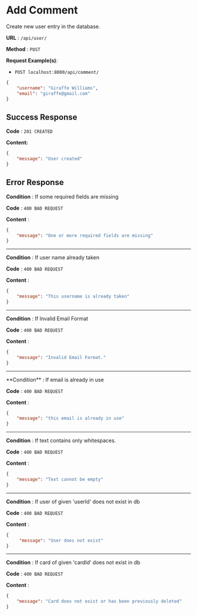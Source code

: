 # Add Comment

Create new user entry in the database. 

**URL** : `/api/user/`

**Method** : `POST `


**Request Example(s)**:

* `POST localhost:8000/api/comment/`
  
```json
{
    "username": "Giraffe Williams",
    "email": "giraffe@gmail.com"
}
``````



## Success Response

**Code** : `201 CREATED`

**Content:**

```json
{
    "message": "User created"
}
```
## Error Response

**Condition** : If some required fields are missing

**Code** : `400 BAD REQUEST`

**Content** :

```json
{
    "message": "One or more required fields are missing"
}
```
<hr>

**Condition** : If user name already taken

**Code** : `400 BAD REQUEST`

**Content** :

```json
{
    "message": "This username is already taken"
}
```
<hr>

**Condition** : If Invalid Email Format

**Code** : `400 BAD REQUEST`

**Content** :

```json
{
    "message": "Invalid Email Format."
}
```
<hr>
**Condition** : If email is already in use

**Code** : `400 BAD REQUEST`

**Content** :

```json
{
    "message": "this email is already in use"
}
```
<hr>


**Condition** : If text contains only whitespaces.

**Code** : `400 BAD REQUEST`

**Content** :

```json
{
    "message": "Text cannot be empty"
}
```
<hr>



**Condition** : If user of given 'userId' does not exist in db

**Code** : `400 BAD REQUEST`

**Content** :

```json
{
     "message": "User does not exist" 
}
```
<hr>



**Condition** : If card of given 'cardId' does not exist in db

**Code** : `400 BAD REQUEST`

**Content** :

```json
{
    "message": "Card does not exist or has been previously deleted"
}
```